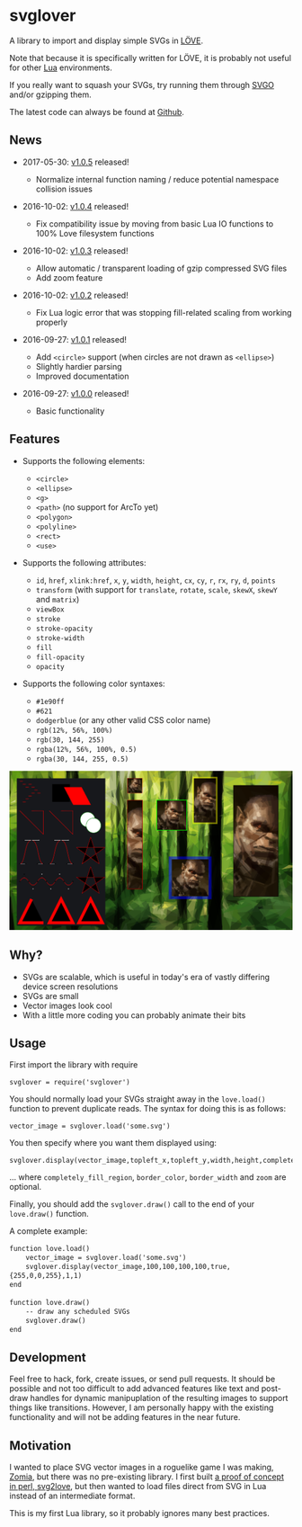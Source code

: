 # svglover

A library to import and display simple SVGs in [LÖVE](http://love2d.org/).

Note that because it is specifically written for LÖVE, it is probably not useful
for other [Lua](http://www.lua.org/) environments.

If you really want to squash your SVGs, try running them through
[SVGO](https://github.com/svg/svgo) and/or gzipping them.

The latest code can always be found at
[Github](https://github.com/globalcitizen/svglover).

## News

* 2017-05-30:
    [v1.0.5](https://github.com/globalcitizen/svglover/releases/tag/v1.0.5)
    released!
  - Normalize internal function naming / reduce potential namespace collision
      issues

* 2016-10-02:
    [v1.0.4](https://github.com/globalcitizen/svglover/releases/tag/v1.0.4)
    released!
  - Fix compatibility issue by moving from basic Lua IO functions to 100% Love
      filesystem functions

* 2016-10-02:
    [v1.0.3](https://github.com/globalcitizen/svglover/releases/tag/v1.0.3)
    released!
  - Allow automatic / transparent loading of gzip compressed SVG files
  - Add zoom feature

* 2016-10-02:
    [v1.0.2](https://github.com/globalcitizen/svglover/releases/tag/v1.0.2)
    released!
  - Fix Lua logic error that was stopping fill-related scaling from working
      properly

* 2016-09-27:
    [v1.0.1](https://github.com/globalcitizen/svglover/releases/tag/v1.0.1)
    released!
  - Add `<circle>` support (when circles are not drawn as `<ellipse>`)
  - Slightly hardier parsing
  - Improved documentation

* 2016-09-27:
    [v1.0.0](https://github.com/globalcitizen/svglover/releases/tag/v1.0.0)
    released!
  - Basic functionality

## Features

* Supports the following elements:
  - `<circle>`
  - `<ellipse>`
  - `<g>`
  - `<path>` (no support for ArcTo yet)
  - `<polygon>`
  - `<polyline>`
  - `<rect>`
  - `<use>`

* Supports the following attributes:
  - `id`, `href`, `xlink:href`, `x`, `y`, `width`, `height`, `cx`, `cy`, `r`,
      `rx`, `ry`, `d`, `points`
  - `transform` (with support for `translate`, `rotate`, `scale`, `skewX`,
      `skewY` and `matrix`)
  - `viewBox`
  - `stroke`
  - `stroke-opacity`
  - `stroke-width`
  - `fill`
  - `fill-opacity`
  - `opacity`

* Supports the following color syntaxes:
  - `#1e90ff`
  - `#621`
  - `dodgerblue` (or any other valid CSS color name)
  - `rgb(12%, 56%, 100%)`
  - `rgb(30, 144, 255)`
  - `rgba(12%, 56%, 100%, 0.5)`
  - `rgba(30, 144, 255, 0.5)`

<img src="screenshot.png" alt="Demo screenshot" />

## Why?

* SVGs are scalable, which is useful in today's era of vastly differing device
screen resolutions
* SVGs are small
* Vector images look cool
* With a little more coding you can probably animate their bits

## Usage
First import the library with require

```
svglover = require('svglover')
```

You should normally load your SVGs straight away in the `love.load()` function
to prevent duplicate reads. The syntax for doing this is as follows:

```
vector_image = svglover.load('some.svg')
```

You then specify where you want them displayed using:

```
svglover.display(vector_image,topleft_x,topleft_y,width,height,completely_fill_region,border_color,border_width,zoom)
```

... where `completely_fill_region`, `border_color`, `border_width` and `zoom`
are optional.

Finally, you should add the `svglover.draw()` call to the end of your
`love.draw()` function.

A complete example:

```
function love.load()
    vector_image = svglover.load('some.svg')
    svglover.display(vector_image,100,100,100,100,true,{255,0,0,255},1,1)
end

function love.draw()
    -- draw any scheduled SVGs
    svglover.draw()
end
```

## Development

Feel free to hack, fork, create issues, or send pull requests.
It should be possible and not too difficult to add advanced features like text
and post-draw handles for dynamic manipuplation of the resulting images to
support things like transitions. However, I am personally happy with the
existing functionality and will not be adding features in the near future.

## Motivation

I wanted to place SVG vector images in a roguelike game I was making,
[Zomia](https://github.com/globalcitizen/zomia), but there was no pre-existing
library. I first built [a proof of concept in perl,
svg2love](https://github.com/globalcitizen/svg2love), but then wanted to load
files direct from SVG in Lua instead of an intermediate format.

This is my first Lua library, so it probably ignores many best practices.

